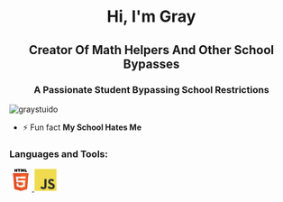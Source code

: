 <h1 align="center">Hi, I'm Gray</h1>
<h2 align="center">Creator Of Math Helpers And Other School Bypasses</h2>
<h3 align="center">A Passionate Student Bypassing School Restrictions</h3>

<p align="left"> <img src="https://komarev.com/ghpvc/?username=graystuido&label=Profile%20views&color=b10eb4&style=flat" alt="graystuido" /> </p>

- ⚡ Fun fact **My School Hates Me**

<h3 align="left">Languages and Tools:</h3>
<p align="left"> <a href="https://www.w3.org/html/" target="_blank" rel="noreferrer"> <img src="https://raw.githubusercontent.com/devicons/devicon/master/icons/html5/html5-original-wordmark.svg" alt="html5" width="40" height="40"/> </a> <a href="https://developer.mozilla.org/en-US/docs/Web/JavaScript" target="_blank" rel="noreferrer"> <img src="https://raw.githubusercontent.com/devicons/devicon/master/icons/javascript/javascript-original.svg" alt="javascript" width="40" height="40"/> </a> </p>

